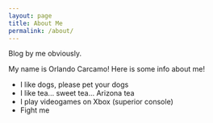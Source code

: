 ```yaml
---
layout: page
title: About Me
permalink: /about/
---
```


Blog by me obviously. 

My name is Orlando Carcamo! Here is some info about me!
- I like dogs, please pet your dogs
- I like tea... sweet tea... Arizona tea
- I play videogames on Xbox (superior console)
- Fight me

